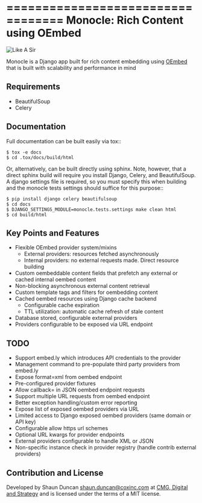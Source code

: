==================================
Monocle: Rich Content using OEmbed
==================================

![Like A Sir](http://i.imgur.com/WzjGo.png)

Monocle is a Django app built for rich content embedding using [OEmbed](http://oembed.com)
that is built with scalability and performance in mind


Requirements
------------
- BeautifulSoup
- Celery


Documentation
-------------
Full documentation can be built easily via tox::

    $ tox -e docs
    $ cd .tox/docs/build/html

Or, alternatively, can be built directly using sphinx. Note, however,
that a direct sphinx build will require you install Django, Celery, and BeautifulSoup.
A django settings file is required, so you must specify this when building and the
monocle tests settings should suffice for this purpose::

    $ pip install django celery beautifulsoup
    $ cd docs
    $ DJANGO_SETTINGS_MODULE=monocle.tests.settings make clean html
    $ cd build/html


Key Points and Features
---------------------------
- Flexible OEmbed provider system/mixins
  - External providers: resources fetched asynchronously
  - Internal providers: no external requests made. Direct resource building
- Custom oembeddable content fields that prefetch any external or cached internal oembed content
- Non-blocking asynchronous external content retrieval
- Custom template tags and filters for oembedding content
- Cached oembed resources using Django cache backend
  - Configurable cache expiration
  - TTL utilization: automatic cache refresh of stale content
- Database stored, configurable external providers
- Providers configurable to be exposed via URL endpoint


TODO
----
- Support embed.ly which introduces API credentials to the provider
- Management command to pre-populate third party providers from embed.ly
- Expose format=xml from oembed endpoint
- Pre-configured provider fixtures
- Allow callback= in JSON oembed endpoint requests
- Support multiple URL requests from oembed endpoint
- Better exception handling/custom error reporting
- Expose list of exposed oembed providers via URL
- Limited access to Django exposed oembed providers (same domain or API key)
- Configurable allow https url schemes
- Optional URL kwargs for provider endpoints
- External providers configurable to handle XML or JSON
- Non-specific instance check in provider registry (handle contrib external providers)


Contribution and License
------------------------
Developed by Shaun Duncan <shaun.duncan@coxinc.com> at
[CMG, Digital and Strategy](http://cmgdigital.com/) and is licensed under the
terms of a MIT license.
